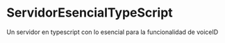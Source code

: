 # ServidorEsencialTypeScript
Un servidor en typescript con lo esencial para la funcionalidad de voiceID
